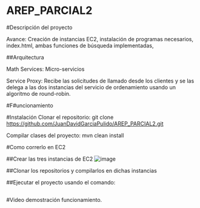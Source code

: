 # AREP_PARCIAL2

#Descripción del proyecto

Avance: Creación de instancias EC2, instalación de programas necesarios, index.html, ambas funciones de búsqueda implementadas, 

##Arquitectura

Math Services: Micro-servicios

Service Proxy: Recibe las solicitudes de llamado desde los clientes y se las delega a las dos instancias del servicio de ordenamiento usando un algoritmo de round-robin.

#F#uncionamiento

#Instalación
Clonar el repositorio: git clone https://github.com/JuanDavidGarciaPulido/AREP_PARCIAL2.git

Compilar clases del proyecto: mvn clean install




#Como correrlo en EC2

##Crear las tres instancias de EC2
![image](https://github.com/user-attachments/assets/9fb3aa29-7a46-4c47-87f0-d6ea6411a5ba)

##Clonar los repositorios y compilarlos en dichas instancias

##Ejecutar el proyecto usando el comando: 

##


#Video demostración funcionamiento.


